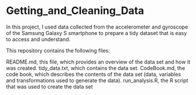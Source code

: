 # Getting_and_Cleaning_Data

In this project, I  used data collected from the accelerometer and gyroscope of the Samsung Galaxy S smartphone to prepare a tidy dataset that is easy to access and understand.

This repository contains the following files:

README.md, this file, which provides an overview of the data set and how it was created.
tidy_data.txt, which contains the data set.
CodeBook.md, the code book, which describes the contents of the data set (data, variables and transformations used to generate the data).
run_analysis.R, the R script that was used to create the data set 
